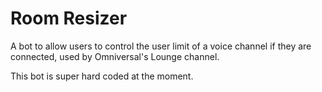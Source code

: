 # Room Resizer

A bot to allow users to control the user limit of a voice channel if they are connected, used by Omniversal's Lounge channel.

This bot is super hard coded at the moment.